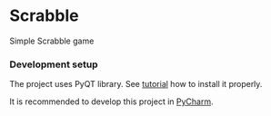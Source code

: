 # Scrabble
Simple Scrabble game

### Development setup

The project uses PyQT library. See [tutorial](https://pythonpyqt.com/how-to-install-pyqt5-in-pycharm/) how to install it properly.

It is recommended to develop this project in [PyCharm](https://www.jetbrains.com/pycharm/).